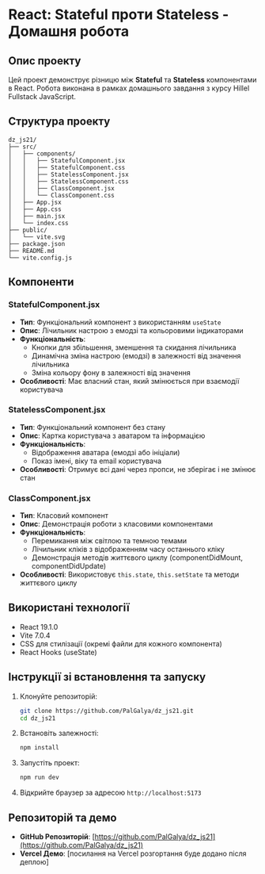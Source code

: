 # React: Stateful проти Stateless - Домашня робота

## Опис проекту

Цей проект демонструє різницю між **Stateful** та **Stateless** компонентами в React. Робота виконана в рамках домашнього завдання з курсу Hillel Fullstack JavaScript.

## Структура проекту

```
dz_js21/
├── src/
│   ├── components/
│   │   ├── StatefulComponent.jsx
│   │   ├── StatefulComponent.css
│   │   ├── StatelessComponent.jsx
│   │   ├── StatelessComponent.css
│   │   ├── ClassComponent.jsx
│   │   └── ClassComponent.css
│   ├── App.jsx
│   ├── App.css
│   ├── main.jsx
│   └── index.css
├── public/
│   └── vite.svg
├── package.json
├── README.md
└── vite.config.js
```

## Компоненти

### StatefulComponent.jsx

- **Тип**: Функціональний компонент з використанням `useState`
- **Опис**: Лічильник настрою з емодзі та кольоровими індикаторами
- **Функціональність**: 
  - Кнопки для збільшення, зменшення та скидання лічильника
  - Динамічна зміна настрою (емодзі) в залежності від значення лічильника
  - Зміна кольору фону в залежності від значення
- **Особливості**: Має власний стан, який змінюється при взаємодії користувача

### StatelessComponent.jsx

- **Тип**: Функціональний компонент без стану
- **Опис**: Картка користувача з аватаром та інформацією
- **Функціональність**: 
  - Відображення аватара (емодзі або ініціали)
  - Показ імені, віку та email користувача
- **Особливості**: Отримує всі дані через пропси, не зберігає і не змінює стан

### ClassComponent.jsx

- **Тип**: Класовий компонент
- **Опис**: Демонстрація роботи з класовими компонентами
- **Функціональність**: 
  - Перемикання між світлою та темною темами
  - Лічильник кліків з відображенням часу останнього кліку
  - Демонстрація методів життєвого циклу (componentDidMount, componentDidUpdate)
- **Особливості**: Використовує `this.state`, `this.setState` та методи життєвого циклу

## Використані технології

- React 19.1.0
- Vite 7.0.4
- CSS для стилізації (окремі файли для кожного компонента)
- React Hooks (useState)

## Інструкції зі встановлення та запуску

1. Клонуйте репозиторій:
   ```bash
   git clone https://github.com/PalGalya/dz_js21.git
   cd dz_js21
   ```

2. Встановіть залежності:
   ```bash
   npm install
   ```

3. Запустіть проект:
   ```bash
   npm run dev
   ```

4. Відкрийте браузер за адресою `http://localhost:5173`

## Репозиторій та демо

- **GitHub Репозиторій**: [https://github.com/PalGalya/dz_js21](https://github.com/PalGalya/dz_js21)
- **Vercel Демо**: [посилання на Vercel розгортання буде додано після деплою]
